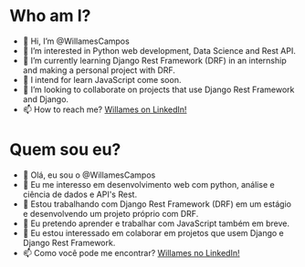 
# Who am I?
- 👋 Hi, I’m @WillamesCampos
- 👀 I’m interested in Python web development, Data Science and Rest API.
- 🌱 I’m currently learning Django Rest Framework (DRF) in an internship and making a personal project with DRF.
- :notebook: I intend for learn JavaScript come soon.
- 💞️ I’m looking to collaborate on projects that use Django Rest Framework and Django.
- 📫 How to reach me? [Willames on LinkedIn!](https://www.linkedin.com/in/willames-de-jesus-campos-977744116/)

# Quem sou eu?
- 👋 Olá, eu sou o @WillamesCampos
- 👀 Eu me interesso em desenvolvimento web com python, análise e ciência de dados e API's Rest.
- 🌱 Estou trabalhando com Django Rest Framework (DRF) em um estágio e desenvolvendo um projeto próprio com DRF.
- :notebook: Eu pretendo aprender e trabalhar com JavaScript também em breve.
- 💞️ Eu estou interessado em colaborar em projetos que usem Django e Django Rest Framework.
- 📫 Como você pode me encontrar? [Willames no LinkedIn!](https://www.linkedin.com/in/willames-de-jesus-campos-977744116/)

<!---
WillamesCampos/WillamesCampos is a ✨ special ✨ repository because its `README.md` (this file) appears on your GitHub profile.
You can click the Preview link to take a look at your changes.
--->
